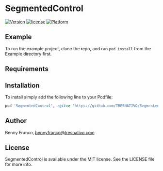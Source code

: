 # SegmentedControl

[![Version](https://img.shields.io/cocoapods/v/SegmentedControl.svg?style=flat)](http://cocoapods.org/pods/SegmentedControl)
[![license](https://img.shields.io/github/license/mashape/apistatus.svg)]()
[![Platform](https://img.shields.io/cocoapods/p/SegmentedControl.svg?style=flat)](http://cocoapods.org/pods/SegmentedControl)

## Example

To run the example project, clone the repo, and run `pod install` from the Example directory first.

## Requirements

## Installation

To install simply add the following line to your Podfile:

```ruby
pod 'SegmentedControl', :git=> 'https://github.com/TRESNATIVO/SegmentedControl.git'
```

## Author

Benny Franco, bennyfranco@tresnativo.com

## License

SegmentedControl is available under the MIT license. See the LICENSE file for more info.
